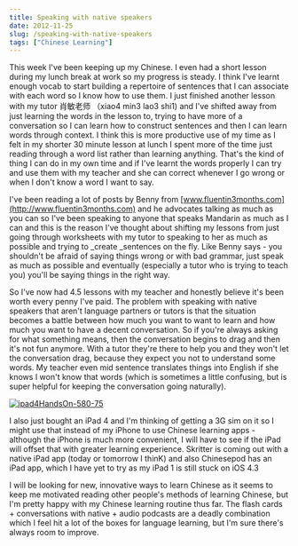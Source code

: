 ```yaml
---
title: Speaking with native speakers
date: 2012-11-25
slug: /speaking-with-native-speakers
tags: ["Chinese Learning"]
---
```


This week I've been keeping up my Chinese. I even had a short lesson during my lunch break at work so my progress is steady. I think I've learnt enough vocab to start building a repertoire of sentences that I can associate with each word so I know how to use them. I just finished another lesson with my tutor 肖敏老师 （xiao4 min3 lao3 shi1) and I've shifted away from just learning the words in the lesson to, trying to have more of a conversation so I can learn how to construct sentences and then I can learn words through context. I think this is more productive use of my time as I felt in my shorter 30 minute lesson at lunch I spent more of the time just reading through a word list rather than learning anything. That's the kind of thing I can do in my own time and if I've learnt the words properly I can try and use them with my teacher and she can correct whenever I go wrong or when I don't know a word I want to say.

I've been reading a lot of posts by Benny from [www.fluentin3months.com](http://www.fluentin3months.com) and he advocates talking as much as you can so I've been speaking to anyone that speaks Mandarin as much as I can and this is the reason I've thought about shifting my lessons from just going through worksheets with my tutor to speaking to her as much as possible and trying to _create _sentences on the fly. Like Benny says - you shouldn't be afraid of saying things wrong or with bad grammar, just speak as much as possible and eventually (especially a tutor who is trying to teach you) you'll be saying things in the right way.

So I've now had 4.5 lessons with my teacher and honestly believe it's been worth every penny I've paid. The problem with speaking with native speakers that aren't language partners or tutors is that the situation becomes a battle between how much you want to want to learn and how much you want to have a decent conversation. So if you're always asking for what something means, then the conversation begins to drag and then it's not fun anymore. With a tutor they're there to help you and they won't let the conversation drag, because they expect you not to understand some words. My teacher even mid sentence translates things into English if she knows I won't know that words (which is sometimes a little confusing, but is super helpful for keeping the conversation going naturally).

[![](http://old.jefflau.net/wp-content/uploads/2012/11/ipad4HandsOn-580-75.jpg "ipad4HandsOn-580-75")](ipad4HandsOn-580-75.jpg)

I also just bought an iPad 4 and I'm thinking of getting a 3G sim on it so I might use that instead of my iPhone to use Chinese learning apps - although the iPhone is much more convenient, I will have to see if the iPad will offset that with greater learning experience. Skritter is coming out with a native iPad app (today or tomorrow I thinK) and also Chinesepod has an iPad app, which I have yet to try as my iPad 1 is still stuck on iOS 4.3

I will be looking for new, innovative ways to learn Chinese as it seems to keep me motivated reading other people's methods of learning Chinese, but I'm pretty happy with my Chinese learning routine thus far. The flash cards + conversations with native + audio podcasts are a deadly combination which I feel hit a lot of the boxes for language learning, but I'm sure there's always room to improve.

&nbsp;